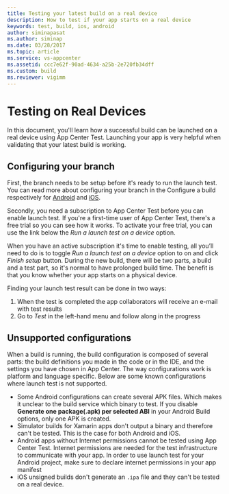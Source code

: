 ```yaml
---
title: Testing your latest build on a real device
description: How to test if your app starts on a real device
keywords: test, build, ios, android
author: siminapasat
ms.author: siminap
ms.date: 03/28/2017
ms.topic: article
ms.service: vs-appcenter
ms.assetid: ccc7e62f-90ad-4634-a25b-2e720fb34dff 
ms.custom: build
ms.reviewer: vigimm
---
```


# Testing on Real Devices

In this document, you'll learn how a successful build can be launched on a real device using App Center Test. Launching your app is very helpful when validating that your latest build is working.

## Configuring your branch

First, the branch needs to be setup before it's ready to run the launch test. You can read more about configuring your branch in the Configure a build respectively for [Android](~/build/android/first-build.md) and [iOS](~/build/ios/first-build.md).

Secondly, you need a subscription to App Center Test before you can enable launch test. If you're a first-time user of App Center Test, there's a free trial so you can see how it works. To activate your free trial, you can use the link below the *Run a launch test on a device* option.

When you have an active subscription it's time to enable testing, all you’ll need to do is to toggle *Run a launch test on a device* option to on and click *Finish setup* button. During the new build, there will be two parts, a build and a test part, so it's normal to have prolonged build time. The benefit is that you know whether your app starts on a physical device.

Finding your launch test result can be done in two ways:

1. When the test is completed the app collaborators will receive an e-mail with test results
2. Go to *Test* in the left-hand menu and follow along in the progress

## Unsupported configurations

When a build is running, the build configuration is composed of several parts: the build definitions you made in the code or in the IDE, and the settings you have chosen in App Center. The way configurations work is platform and language specific. Below are some known configurations where launch test is not supported.

* Some Android configurations can create several APK files. Which makes it unclear to the build service which binary to test. If you disable **Generate one package(.apk) per selected ABI** in your Android Build options, only one APK is created.
* Simulator builds for Xamarin apps don't output a binary and therefore can't be tested. This is the case for both Android and iOS.
* Android apps without Internet permissions cannot be tested using App Center Test. Internet permissions are needed for the test infrastructure to communicate with your app. In order to use launch test for your Android project, make sure to declare internet permissions in your app manifest
* iOS unsigned builds don't generate an `.ipa` file and they can't be tested on a real device.
